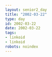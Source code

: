 ```yaml
---
layout: senior2_day
title: "2002-03-22"
type: day
id: 2002-03-22
date: 2002-03-22
tags:
- linkoid
- linkoid
robots: noindex
---
```


